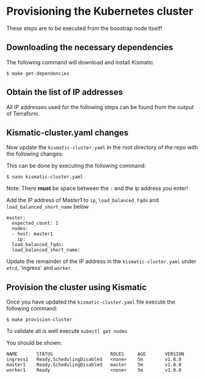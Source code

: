 # Provisioning the Kubernetes cluster

These steps are to be executed from the boostrap node itself!

## Downloading the necessary dependencies

The following command will download and install Kismatic

```
$ make get-dependencies
```

## Obtain the list of IP addresses

All IP addresses used for the following steps can be found from the output of Terraform.

## Kismatic-cluster.yaml changes

Now update the `kismatic-cluster.yaml` in the root directory of the repo with the following changes:

This can be done by executing the following command:

```
$ nano kismatic-cluster.yaml
```

Note: There **must** be space between the `:` and the ip address you enter!

Add the IP address of Master1 to `ip`, `load_balanced_fqdn` and `load_balanced_short_name` below

```
master:
  expected_count: 1
  nodes:
  - host: master1
    ip:
  load_balanced_fqdn:
  load_balanced_short_name:
```

Update the remainder of the IP address in the `kismatic-cluster.yaml` under `etcd`, 'ingress' and `worker`.

## Provision the cluster using Kismatic

Once you have updated the `kismatic-cluster.yaml` file execute the following command:

```
$ make provision-cluster
```

To validate all is well execute `kubectl get nodes`

You should be shown:

```
NAME       STATUS                     ROLES     AGE       VERSION
ingress1   Ready,SchedulingDisabled   <none>    5m        v1.8.0
master1    Ready,SchedulingDisabled   master    5m        v1.8.0
worker1    Ready                      <none>    5m        v1.8.0
```
